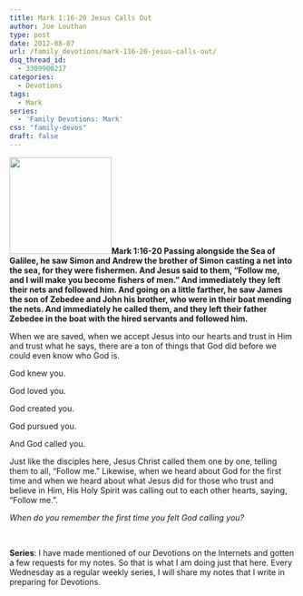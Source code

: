 ```yaml
---
title: Mark 1:16-20 Jesus Calls Out
author: Joe Louthan
type: post
date: 2012-08-07
url: /family_devotions/mark-116-20-jesus-calls-out/
dsq_thread_id:
  - 3309900217
categories:
  - Devotions
tags:
  - Mark
series:
  - 'Family Devotions: Mark'
css: "family-devos"
draft: false
---
```

[<img class="alignright  wp-image-180" title="1-Duccio_Calling1-500x473" alt="" src="https://i1.wp.com/theologic.us/wp-content/uploads/2012/08/1-Duccio_Calling1-500x473.jpg?resize=180%2C170" width="180" height="170" srcset="https://i1.wp.com/theologic.us/wp-content/uploads/2012/08/1-Duccio_Calling1-500x473.jpg?resize=300%2C283 300w, https://i1.wp.com/theologic.us/wp-content/uploads/2012/08/1-Duccio_Calling1-500x473.jpg?resize=500%2C473 500w" sizes="(max-width: 180px) 100vw, 180px" data-recalc-dims="1" />][1]**Mark 1:16-20 Passing alongside the Sea of Galilee, he saw Simon and Andrew the brother of Simon casting a net into the sea, for they were fishermen. And Jesus said to them, “Follow me, and I will make you become fishers of men.” And immediately they left their nets and followed him. And going on a little farther, he saw James the son of Zebedee and John his brother, who were in their boat mending the nets. And immediately he called them, and they left their father Zebedee in the boat with the hired servants and followed him.**

When we are saved, when we accept Jesus into our hearts and trust in Him and trust what he says, there are a ton of things that God did before we could even know who God is.

God knew you.

God loved you.

God created you.

God pursued you.

And God called you.

Just like the disciples here, Jesus Christ called them one by one, telling them to all, &#8220;Follow me.&#8221; Likewise, when we heard about God for the first time and when we heard about what Jesus did for those who trust and believe in Him, His Holy Spirit was calling out to each other hearts, saying, &#8220;Follow me.&#8221;.

_When do you remember the first time you felt God calling you?_

&nbsp;

**Series**: I have made mentioned of our Devotions on the Internets and gotten a few requests for my notes. So that is what I am doing just that here. Every Wednesday as a regular weekly series, I will share my notes that I write in preparing for Devotions.

 [1]: https://i1.wp.com/theologic.us/wp-content/uploads/2012/08/1-Duccio_Calling1-500x473.jpg